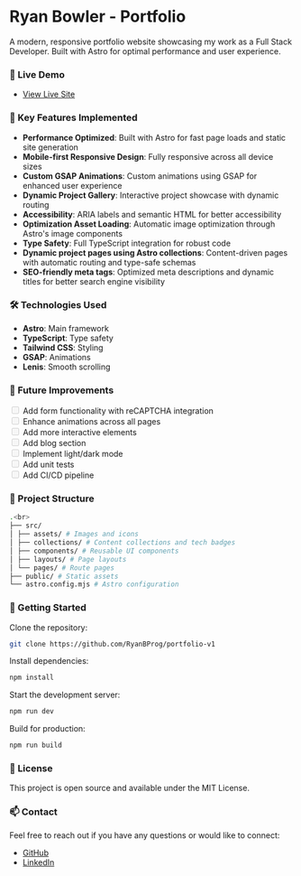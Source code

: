 # Ryan Bowler - Portfolio

A modern, responsive portfolio website showcasing my work as a Full Stack Developer. Built with Astro for optimal performance and user experience.

### 🚀 Live Demo

- [View Live Site](https://github.com/ryanbprog/portfolio-v1)

### 🌟 Key Features Implemented

- **Performance Optimized**: Built with Astro for fast page loads and static site generation
- **Mobile-first Responsive Design**: Fully responsive across all device sizes
- **Custom GSAP Animations**: Custom animations using GSAP for enhanced user experience
- **Dynamic Project Gallery**: Interactive project showcase with dynamic routing
- **Accessibility**: ARIA labels and semantic HTML for better accessibility
- **Optimization Asset Loading**: Automatic image optimization through Astro's image components
- **Type Safety**: Full TypeScript integration for robust code
- **Dynamic project pages using Astro collections**: Content-driven pages with automatic routing and type-safe schemas
- **SEO-friendly meta tags**: Optimized meta descriptions and dynamic titles for better search engine visibility

### 🛠️ Technologies Used

- **Astro**: Main framework
- **TypeScript**: Type safety
- **Tailwind CSS**: Styling
- **GSAP**: Animations
- **Lenis**: Smooth scrolling

### 🎯 Future Improvements

<input disabled="" type="checkbox"> Add form functionality with reCAPTCHA integration<br>
<input disabled="" type="checkbox"> Enhance animations across all pages<br>
<input disabled="" type="checkbox"> Add more interactive elements<br>
<input disabled="" type="checkbox"> Add blog section<br>
<input disabled="" type="checkbox"> Implement light/dark mode<br>
<input disabled="" type="checkbox"> Add unit tests<br>
<input disabled="" type="checkbox"> Add CI/CD pipeline<br>

### 📁 Project Structure

```bash
.<br>
├── src/
│ ├── assets/ # Images and icons
│ ├── collections/ # Content collections and tech badges
│ ├── components/ # Reusable UI components
│ ├── layouts/ # Page layouts
│ └── pages/ # Route pages
├── public/ # Static assets
└── astro.config.mjs # Astro configuration
```

### 🚀 Getting Started

Clone the repository:

```bash
git clone https://github.com/RyanBProg/portfolio-v1
```

Install dependencies:

```bash
npm install
```

Start the development server:

```bash
npm run dev
```

Build for production:

```bash
npm run build
```

### 📄 License

This project is open source and available under the MIT License.

### 📫 Contact

Feel free to reach out if you have any questions or would like to connect:

- [GitHub](https://github.com/ryanbprog)
- [LinkedIn](https://www.linkedin.com/in/ryan-bowler-601919170)
